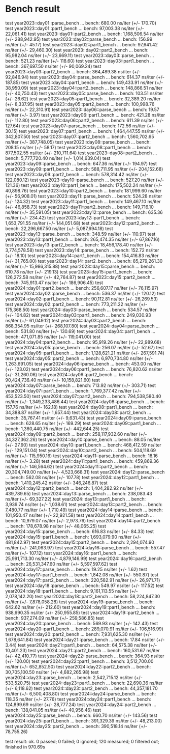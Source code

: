# Bench result 

test year2023::day01::parse_bench ... bench:         680.00 ns/iter (+/- 170.70)
test year2023::day01::part1_bench ... bench:      97,003.38 ns/iter (+/- 22,061.41)
test year2023::day01::part2_bench ... bench:   1,168,506.54 ns/iter (+/- 288,942.95)
test year2023::day02::parse_bench ... bench:         156.99 ns/iter (+/- 45.17)
test year2023::day02::part1_bench ... bench:      97,641.42 ns/iter (+/- 29,460.30)
test year2023::day02::part2_bench ... bench:      95,982.04 ns/iter (+/- 23,669.11)
test year2023::day03::parse_bench ... bench:         521.23 ns/iter (+/- 118.60)
test year2023::day03::part1_bench ... bench:     367,697.50 ns/iter (+/- 90,069.24)
test year2023::day03::part2_bench ... bench:     364,489.38 ns/iter (+/- 92,846.94)
test year2023::day04::parse_bench ... bench:         614.37 ns/iter (+/- 187.85)
test year2023::day04::part1_bench ... bench:     149,433.91 ns/iter (+/- 38,950.09)
test year2023::day04::part2_bench ... bench:     148,866.51 ns/iter (+/- 40,750.43)
test year2023::day05::parse_bench ... bench:         103.51 ns/iter (+/- 26.62)
test year2023::day05::part1_bench ... bench:      32,389.20 ns/iter (+/- 8,337.95)
test year2023::day05::part2_bench ... bench:     100,998.76 ns/iter (+/- 22,310.91)
test year2023::day06::parse_bench ... bench:          19.57 ns/iter (+/- 3.97)
test year2023::day06::part1_bench ... bench:         421.28 ns/iter (+/- 112.80)
test year2023::day06::part2_bench ... bench:         611.39 ns/iter (+/- 127.64)
test year2023::day07::parse_bench ... bench:         172.56 ns/iter (+/- 30.15)
test year2023::day07::part1_bench ... bench:   1,464,447.55 ns/iter (+/- 342,807.50)
test year2023::day07::part2_bench ... bench:   1,560,702.65 ns/iter (+/- 387,748.05)
test year2023::day08::parse_bench ... bench:         208.15 ns/iter (+/- 58.17)
test year2023::day08::part1_bench ... bench:     877,502.55 ns/iter (+/- 210,711.64)
test year2023::day08::part2_bench ... bench:   5,777,720.40 ns/iter (+/- 1,014,639.04)
test year2023::day09::parse_bench ... bench:         647.36 ns/iter (+/- 194.97)
test year2023::day09::part1_bench ... bench:     588,711.95 ns/iter (+/- 204,152.68)
test year2023::day09::part2_bench ... bench:     578,314.42 ns/iter (+/- 122,080.12)
test year2023::day10::parse_bench ... bench:         527.20 ns/iter (+/- 121.36)
test year2023::day10::part1_bench ... bench:     175,502.24 ns/iter (+/- 40,898.76)
test year2023::day10::part2_bench ... bench:     181,999.60 ns/iter (+/- 56,908.01)
test year2023::day11::parse_bench ... bench:         524.28 ns/iter (+/- 124.32)
test year2023::day11::part1_bench ... bench:     149,467.10 ns/iter (+/- 46,858.73)
test year2023::day11::part2_bench ... bench:     149,716.10 ns/iter (+/- 35,591.05)
test year2023::day12::parse_bench ... bench:         635.36 ns/iter (+/- 234.42)
test year2023::day12::part1_bench ... bench:   1,653,791.55 ns/iter (+/- 144,051.68)
test year2023::day12::part2_bench ... bench:  22,296,667.50 ns/iter (+/- 5,087,694.18)
test year2023::day13::parse_bench ... bench:         348.59 ns/iter (+/- 110.97)
test year2023::day13::part1_bench ... bench:     265,474.35 ns/iter (+/- 67,867.16)
test year2023::day13::part2_bench ... bench:  18,456,178.40 ns/iter (+/- 3,774,578.58)
test year2023::day14::parse_bench ... bench:         152.72 ns/iter (+/- 18.10)
test year2023::day14::part1_bench ... bench:     154,416.83 ns/iter (+/- 31,765.00)
test year2023::day14::part2_bench ... bench:  85,279,261.30 ns/iter (+/- 15,986,315.88)
test year2023::day15::parse_bench ... bench:         610.78 ns/iter (+/- 219.13)
test year2023::day15::part1_bench ... bench:     126,272.58 ns/iter (+/- 42,764.87)
test year2023::day15::part2_bench ... bench:     745,913.47 ns/iter (+/- 186,906.45)
test year2024::day01::part2_bench ... bench:     256,607.17 ns/iter (+/- 76,115.97)
test year2024::day02::parse_bench ... bench:         536.37 ns/iter (+/- 120.12)
test year2024::day02::part1_bench ... bench:      90,112.81 ns/iter (+/- 26,269.53)
test year2024::day02::part2_bench ... bench:     773,211.22 ns/iter (+/- 175,368.50)
test year2024::day03::parse_bench ... bench:         534.57 ns/iter (+/- 104.82)
test year2024::day03::part1_bench ... bench:     249,030.93 ns/iter (+/- 61,049.12)
test year2024::day03::part2_bench ... bench:     868,354.95 ns/iter (+/- 268,107.80)
test year2024::day04::parse_bench ... bench:         531.80 ns/iter (+/- 130.69)
test year2024::day04::part1_bench ... bench:     471,071.85 ns/iter (+/- 119,041.00)
test year2024::day04::part2_bench ... bench:      95,919.26 ns/iter (+/- 22,989.68)
test year2024::day05::parse_bench ... bench:         256.07 ns/iter (+/- 52.67)
test year2024::day05::part1_bench ... bench:   1,128,621.21 ns/iter (+/- 267,591.74)
test year2024::day05::part2_bench ... bench:   6,970,734.80 ns/iter (+/- 1,263,691.05)
test year2024::day06::parse_bench ... bench:         453.00 ns/iter (+/- 123.02)
test year2024::day06::part1_bench ... bench:      76,820.62 ns/iter (+/- 31,260.06)
test year2024::day06::part2_bench ... bench:  90,424,736.40 ns/iter (+/- 10,158,821.60)
test year2024::day07::parse_bench ... bench:         713.92 ns/iter (+/- 303.71)
test year2024::day07::part1_bench ... bench:   1,769,377.42 ns/iter (+/- 453,523.50)
test year2024::day07::part2_bench ... bench: 794,538,580.40 ns/iter (+/- 1,349,233,486.44)
test year2024::day08::parse_bench ... bench:         157.76 ns/iter (+/- 162.18)
test year2024::day08::part1_bench ... bench:      34,388.87 ns/iter (+/- 1,657.44)
test year2024::day08::part2_bench ... bench:      35,767.41 ns/iter (+/- 9,631.43)
test year2024::day09::parse_bench ... bench:         628.65 ns/iter (+/- 169.29)
test year2024::day09::part1_bench ... bench:   1,360,440.75 ns/iter (+/- 442,644.25)
test year2024::day09::part2_bench ... bench: 258,117,932.60 ns/iter (+/- 34,327,362.26)
test year2024::day10::parse_bench ... bench:          88.05 ns/iter (+/- 27.90)
test year2024::day10::part1_bench ... bench:     468,412.59 ns/iter (+/- 129,151.04)
test year2024::day10::part2_bench ... bench:     504,118.69 ns/iter (+/- 115,950.16)
test year2024::day11::parse_bench ... bench:          18.16 ns/iter (+/- 3.28)
test year2024::day11::part1_bench ... bench:     459,869.36 ns/iter (+/- 146,564.62)
test year2024::day11::part2_bench ... bench:  20,304,749.00 ns/iter (+/- 4,523,668.31)
test year2024::day12::parse_bench ... bench:         562.08 ns/iter (+/- 107.78)
test year2024::day12::part1_bench ... bench:   1,410,245.42 ns/iter (+/- 346,246.87)
test year2024::day12::part2_bench ... bench:   1,404,282.92 ns/iter (+/- 439,789.65)
test year2024::day13::parse_bench ... bench:     238,083.43 ns/iter (+/- 69,327.22)
test year2024::day13::part1_bench ... bench:       3,939.74 ns/iter (+/- 1,038.61)
test year2024::day13::part2_bench ... bench:       7,480.77 ns/iter (+/- 1,710.49)
test year2024::day14::parse_bench ... bench:     101,950.47 ns/iter (+/- 22,921.58)
test year2024::day14::part1_bench ... bench:      10,979.07 ns/iter (+/- 2,973.76)
test year2024::day14::part2_bench ... bench:     178,678.98 ns/iter (+/- 48,065.25)
test year2024::day15::parse_bench ... bench:         616.83 ns/iter (+/- 84.33)
test year2024::day15::part1_bench ... bench:   1,693,079.90 ns/iter (+/- 481,842.97)
test year2024::day15::part2_bench ... bench:   2,294,074.90 ns/iter (+/- 241,063.97)
test year2024::day16::parse_bench ... bench:         557.47 ns/iter (+/- 107.12)
test year2024::day16::part1_bench ... bench:  25,991,713.30 ns/iter (+/- 4,879,146.99)
test year2024::day16::part2_bench ... bench:  26,531,347.60 ns/iter (+/- 5,597,597.62)
test year2024::day17::parse_bench ... bench:          19.25 ns/iter (+/- 1.62)
test year2024::day17::part1_bench ... bench:       1,842.08 ns/iter (+/- 550.87)
test year2024::day17::part2_bench ... bench:     220,582.91 ns/iter (+/- 26,971.71)
test year2024::day18::parse_bench ... bench:         549.97 ns/iter (+/- 117.52)
test year2024::day18::part1_bench ... bench:   9,161,113.55 ns/iter (+/- 2,078,142.20)
test year2024::day18::part2_bench ... bench:  58,224,847.30 ns/iter (+/- 7,878,058.28)
test year2024::day19::parse_bench ... bench:         642.62 ns/iter (+/- 212.60)
test year2024::day19::part1_bench ... bench:     938,690.35 ns/iter (+/- 250,955.85)
test year2024::day19::part2_bench ... bench:     937,274.09 ns/iter (+/- 259,586.85)
test year2024::day20::parse_bench ... bench:         569.93 ns/iter (+/- 142.43)
test year2024::day20::part1_bench ... bench:     289,070.91 ns/iter (+/- 106,516.99)
test year2024::day20::part2_bench ... bench:   7,931,625.30 ns/iter (+/- 1,678,641.84)
test year2024::day21::parse_bench ... bench:          17.84 ns/iter (+/- 3.44)
test year2024::day21::part1_bench ... bench:      64,575.38 ns/iter (+/- 10,401.23)
test year2024::day21::part2_bench ... bench:     160,531.67 ns/iter (+/- 42,410.77)
test year2024::day22::parse_bench ... bench:         364.93 ns/iter (+/- 120.00)
test year2024::day22::part1_bench ... bench:   3,512,700.00 ns/iter (+/- 652,852.50)
test year2024::day22::part2_bench ... bench:  30,705,100.50 ns/iter (+/- 4,682,265.98)
test year2024::day23::parse_bench ... bench:   2,542,715.12 ns/iter (+/- 533,520.75)
test year2024::day23::part1_bench ... bench:      22,690.36 ns/iter (+/- 6,118.62)
test year2024::day23::part2_bench ... bench:  44,357,181.70 ns/iter (+/- 6,500,408.80)
test year2024::day24::parse_bench ... bench:         118.35 ns/iter (+/- 27.76)
test year2024::day24::part1_bench ... bench:     124,899.69 ns/iter (+/- 28,777.24)
test year2024::day24::part2_bench ... bench:     138,041.05 ns/iter (+/- 40,956.46)
test year2024::day25::parse_bench ... bench:         660.70 ns/iter (+/- 143.56)
test year2024::day25::part1_bench ... bench:     391,329.39 ns/iter (+/- 48,213.00)
test year2024::day25::part2_bench ... bench:     390,518.14 ns/iter (+/- 78,755.26)

test result: ok. 0 passed; 0 failed; 0 ignored; 120 measured; 0 filtered out; finished in 970.69s
